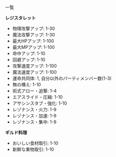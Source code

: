 一覧

**レジスタレット**
- 物理攻撃アップ: 1-30
- 魔法攻撃アップ: 1-30
- 最大HPアップ: 1-100
- 最大MPアップ: 1-100
- 命中アップ: 1-10
- 回避アップ: 1-10
- 攻撃速度アップ: 1-100
- 魔法速度アップ: 1-100
- 運命共同体: 1, 自分以外のパーティメンバー数(1-3)
- 無の構え: 1-10
- 術式アロー・追撃: 1-4
- エアスライド・圧縮: 1-10
- アサシンスタブ・強化: 1-10
- レゾナンス・火力: 1-9
- レゾナンス・加速: 1-9
- レゾナンス・集中: 1-9

**ギルド料理**
- おいしい食材取引: 1-10
- 新鮮な果物取引: 1-10